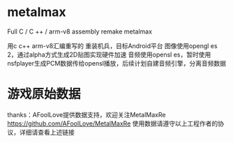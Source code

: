# metalmax
Full C / C ++ / arm-v8 assembly remake metalmax

用c c++ arm-v8汇编重写的 重装机兵，目标Android平台
图像使用opengl es 2，通过alpha方式生成2D贴图实现硬件加速
音频使用opensl es，暂时使用nsfplayer生成PCM数据传给opensl播放，后续计划自建音频引擎，分离音频数据

# 游戏原始数据
thanks：AFoolLove提供数据支持，欢迎关注MetalMaxRe https://github.com/AFoolLove/MetalMaxRe
使用数据请遵守以上工程作者的协议，详细请查看上述链接
